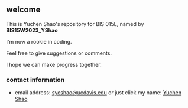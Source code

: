 ## welcome
This is Yuchen Shao's repository for BIS 015L, named by **BIS15W2023_YShao**

I'm now a rookie in coding.

Feel free to give suggestions or comments.

I hope we can make progress together.

### contact information
+ email address: sycshao@ucdavis.edu or just click my name: [Yuchen Shao](mailto:sycshao@ucdavis.edu)


